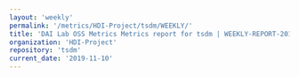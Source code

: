 ```yaml
---
layout: 'weekly'
permalink: '/metrics/HDI-Project/tsdm/WEEKLY/'
title: 'DAI Lab OSS Metrics Metrics report for tsdm | WEEKLY-REPORT-2019-11-10'
organization: 'HDI-Project'
repository: 'tsdm'
current_date: '2019-11-10'
---
```

